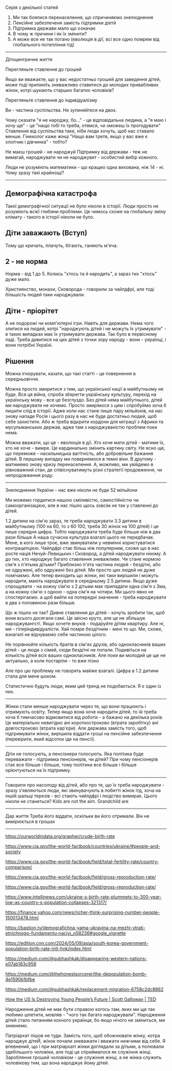 Серія з декілької статей

1. Ми так боялися перенаселення, що спричиняємо знелюднення
2. Пенсійне забезпеченя замість підтримки діетй
3. Підтримка держави мало що означає
4. В чому ж причини і як їх змінити?
5. А може все не так погано (еволюція в дії, всі все одно помрем від глобального потепління ітд)

-------------

Дітоцентричне життя

Перегляньте ставлення до грошей

Якщо ви вважаєте, що у вас недостатньо грошей для заведення дітей, може тоді припиніть зневажливо ставитися до молодих привабливих жінок, котрі шукають старших багатих чоловіків?

Перегляньте ставлення до індивідуалізму

Ви - частина суспільства. Не зупиняйтеся на двох.

Чому сказати "я не народжу, бо..." - це відповідальна людина, а "я маю і хочу ще" - це "нащо тобі то треба, отямся, чи зможеш їх прогодувати"
Ставлення від суспільства таке, ніби люди хочуть, щоб нас ставало менше. 
Гінеколог каже жінці "Нащо вам третя, якщо у вас вже є хлопчик і дівчинка" - тобто?

Не маєш грошей - не народжуй
Підтримку від держави - теж не вимагай, народжувати чи не народжувит - особистий вибір кожного.

Люди не розуміють математики - що кращео одна вихована, ніж 14 - ні. Чому зразу такі крайнощі?

-------------

## Демографічна катастрофа

Такої демографічної ситуації не було ніколи в історії. Люди просто не розуміють всієї глибини проблеми. Це чимось схоже на глобальну зміну клімату - такого в історії ніеоли не було.

## Діти заважають (Вступ)

Тому що кричать, плачуть, бігають, ганяють м'яча.


## 2 - не норма

Норма - від 1 до 5. 
Колись "хтось та й народить", а зараз тих "хтось" дуже мало.

Християнство, монахи, Сковорода - говорили за чайлдфрі, але тоді більшість людей таки народжували.

## Діти - пріорітет

А не подорожі чи комп'ютерні ігри.
Навіть для держави. Нема чого злитися на людей, котрі "народжують дітей і не можуть їх утримувати" - в таких випадках має їх утримувати держава. Так було в первісному ладі. Треба дивитися на цих дітей з точки зору народу - вони - українці, і вони потрібні Україні.

## Рішення

Можна ігнорувати, казати, що такі статті - це повернення в середньовіччя.

Можна просто змиритися з тим, що української нації в майбутньому не буде. Вся ця війна, спроба зберегти українську культуру, перехід на українську мову - все це безглуздо. Без дітей нема майбутнього, дітей ми народжувати не хочемо. Просто змирімося з цим і спробуймо хоча б лишити слід в історії. Адже коли нас стане лише пару мільйонів, на нас знову нападе Росія і цього разу в нас не буде достатньо людей, щоб себе захистити. Або ж треба відкрити кордони для міграції з Африки та мусульманських держав, адже там з народжуваністю проблем поки нема. 

Можна вважати, що це - еволюція в дії. Хто хоче мати дітей - матиме їх, хто не хоче - вимре. Це кардинально змінить картину світу. Не ясно ще, що переможе - насильницька вагітність, або добровільне бажання дітей. В першому випадку ми повернемося в темні віки. В другому - матимемо знову кризу перенаселення. А, можливо, ми увійдемо в рівноважний стан, де співіснуватимуть різні стратегії продовження, чи непродовження роду.

----

Знелюднення України - нас вже ніколи не буде 52 мільйони

Ми можемо гордитися нашою сміливістю, самостійністю чи самоорганізацією, але в нас пішло щось зовсім не так у ставленні до дітей.

1.2 дитини на сім'ю зараз, те треба народжувати 3.3 дитини в майбутньому (100  на 60, то з 60 100, треба 30 жінок на 100 дітей) і це лише середня цифра. Тобто народжувати треба буде більше ніж в два рази більше А наша сучасна культура взагалі цього не передбачає. Мене, в кого лише троє, вже звинуватили у невмінні користуватися контрацепцією. Чайлдфрі стає більш ніж популярним, схоже що в нас росте нація Нечуй-Левицьких і Сковород, а дітей народжувати нікому. А до тих, хто народжує багато ставлення зневажливе.
Чи стане нормою сім'я з п'ятьма дітьми?
Приблизно п'ята частина людей - бездітні, або не одружені, або одружені без дітей. Ми просто цих людей не дуже помічаємо. Але тепер виходить що жінки, які таки вирішили і можуть народити, мають народжувати в середньому 2.5 дитини. Якщо дуже спрощувати - на кожну сім'ю з 2 дітьми має припадати одна сім'я з 3ма, а на кожну сім'ю з одною - одна сім'я на чотири. Ми цього явно не спостерігаємо. а щоб вийти на попередні значення - треба народжувати в два з половиною рази більше.

Що ж пішло не так? Дивне ставлення до дітей - хочуть зробити так, щоб вони всього досягали самі. Це звісно круто, але це не збільшує народжувангсті. Якщо хочете внуків - подаруйте дітям квартиру. Але ні, ми - гіперіндивідуалісти. Хай помре бездітним - мені то що. Ми, схоже, взнагалі не відчуваємо себе частиною цілого.

Не порівнюйте кількість братів в сім'ях друзів, або однокласників ваших дітей - це люди з сімей, сюди бездітні не попали. Подивіться на кількість дітей всіх ваших однокласників. Але поки ви молодий це ще не актуально, а коли постаріли - то вже пізно

Але про цю проблему не говорять майже взагалі. Цифра в 1.2 дитини стала для мене шоком.

Статистично будуть люди, яким цей тренд не подобається. Я є один із них.

---

Жінки стали менше народжувати через те, що вони працюють і отримують освіту. Тепер якщо вона хоче народити дітей, то їй треба хоча б тимчасово відмовитися від роботи - а бажано на декілька років. Це матеріально невигідно ані короткостроково (втрата заробітку) ані довгостроково (втрата кар'єри). Але держава замість того, щоб підтримувати жінок, вирішила віддати гроші на пенсійне забезпечення (перевірити, який відсоток іде на пенсії).

---

Діти не голосують, а пенсіонери голосують. Яка політика буде переважати - підтримка пенсіонерів, чи дітей? При чому пенсіонерів стає все більше і більше, тому політики все більше і більше орієнтуються на їх підтримку.

---

Говорити про насолоду від дітей, або про те, що їх треба народжувати - зразу з'являються люди, які звинувачують в побитті жінок ітд, хоча на іншій шальці терезів - всі стають чайлдфрі і людство вимирає. Цього ніколи не станеться?
Kids are not the aim. Grandchild are

---

Дар життя
Треба його віддати, оскільки ви його отримали. Він не вимірюється в грошах

----

https://ourworldindata.org/grapher/crude-birth-rate

https://www.cia.gov/the-world-factbook/countries/ukraine/#people-and-society

https://www.cia.gov/the-world-factbook/field/total-fertility-rate/country-comparison/

https://www.cia.gov/the-world-factbook/field/gross-reproduction-rate/

https://www.cia.gov/the-world-factbook/field/gross-reproduction-rate/

https://www.intellinews.com/ukraine-s-birth-rate-plummets-to-300-year-low-as-country-s-population-collapses-321317/

https://finance.yahoo.com/news/richer-think-surprising-number-people-150013478.html

https://bastion.tv/demografichna-yama-ukrayina-na-mezhi-vtrati-etnichnogo-fundamentu-naciyi_n58236#google_vignette

https://edition.cnn.com/2024/05/09/asia/south-korea-government-population-birth-rate-intl-hnk/index.html

https://medium.com/@subhashkak/disappearing-western-nations-e07ab183c958

https://medium.com/@thehonestsorcerer/the-depopulation-bomb-4e1590b1bfbe

https://medium.com/@subhashkak/replacement-migration-6758c2dc8862

[How the US Is Destroying Young People’s Future | Scott Galloway | TED](https://www.youtube.com/watch?v=qEJ4hkpQW8E)


Народження дітей не має бути справою когось там, яких ми ще так любимо шпетити, мовляв - "чого так багато народжували". Народження дітей стало питанням кохного українця, бо якщо нічого не зміниться, ми зникнемо.

Патріархат пішов не туди. Замість того, щоб обожнювати жінку, котра народжує дітеЙ, жінок почали зневажати і вважати нижчими від себе. Я впевнений, що і при матріархаті жінки доглядали за дітьми, а полювали здебільшого чоловіки, але тоді це сприймалося як служіння жінці. Заробляння грошей чоловіком - це служіння жінці, а не жінка служить чоловікову тим, що вона народжує йому дітей.
